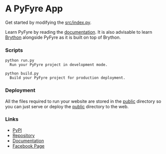 # A PyFyre App
Get started by modifying the [src/index.py](src/index.py).

Learn PyFyre by reading the [documentation](https://pyfyre.netlify.app/). It is also advisable to learn [Brython](https://www.brython.info/) alongside PyFyre as it is built on top of Brython.

### Scripts
```
python run.py
  Run your PyFyre project in development mode.

python build.py
  Build your PyFyre project for production deployment.
```

### Deployment
All the files required to run your website are stored in the [public](public) directory so you can just serve or deploy the [public](public) directory to the web.

### Links
- [PyPI](https://pypi.org/project/pyfyre/)
- [Repository](https://github.com/pyfyre/pyfyre)
- [Documentation](https://pyfyre.netlify.app/)
- [Facebook Page](https://www.facebook.com/pyfyreframework/)
